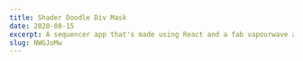 ```yaml
---
title: Shader Doodle Div Mask
date: 2020-08-15
excerpt: A sequencer app that's made using React and a fab vapourwave asthetic. With better samples it might even be possible to make something that sounds good.
slug: NWGJoMw
---
```

